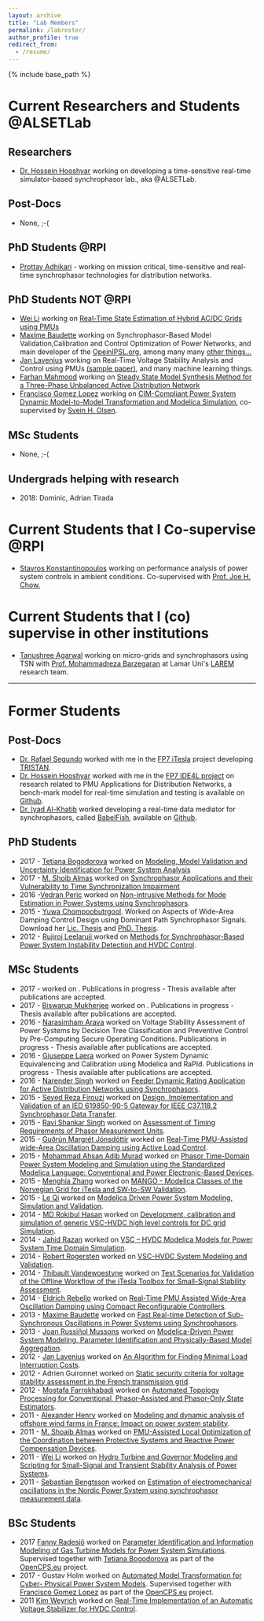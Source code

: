 ```yaml
---
layout: archive
title: "Lab Members"
permalink: /labroster/
author_profile: true
redirect_from:
  - /resume/
---
```

{% include base_path %}

# Current Researchers and Students @ALSETLab

## Researchers
- [Dr. Hossein Hooshyar](http://homepages.rpi.edu/~hooshh/) working on developing a time-sensitive real-time simulator-based synchrophasor lab., aka @ALSETLab.

## Post-Docs
- None, ;-(

## PhD Students @RPI
- [Prottay Adhikari](https://www.linkedin.com/in/prottay-adhikari-09115344/) - working on mission critical, time-sensitive and real-time synchrophasor technologies for distribution networks.

## PhD Students NOT @RPI
- [Wei Li](https://www.linkedin.com/in/wei-li-13410129/) working on [Real-Time State Estimation of Hybrid AC/DC Grids using PMUs](http://ieeexplore.ieee.org/document/8119486/)
- [Maxime Baudette](http://www.baudette.fr) working on Synchrophasor-Based Model Validation,Calibration and Control Optimization of Power Networks, and main developer of the [OpeinIPSL.org](http://openipsl.org), among many many [other things...](https://github.com/maximebaudette)
- [Jan Lavenius](https://www.linkedin.com/in/jan-lavenius-3a6a0595/) working on Real-Time Voltage Stability Analysis and Control using PMUs [(sample paper)](http://ieeexplore.ieee.org/document/7165477/), and many machine learning things.
- [Farhan Mahmood](https://www.linkedin.com/in/farhan-mahmood-a04a003b/) working on [Steady State Model Synthesis Method for a Three-Phase Unbalanced Active Distribution Network](http://ieeexplore.ieee.org/document/8254341/)
- [Francisco Gomez Lopez](https://www.linkedin.com/in/gomezlopez/) working on [CIM-Compliant Power System Dynamic Model-to-Model Transformation and Modelica Simulation](http://ieeexplore.ieee.org/document/8231176/), co-supervised by [Svein H. Olsen](https://www.linkedin.com/in/sveinolsen/).

## MSc Students
- None, ;-(

## Undergrads helping with research
- 2018: Dominic, Adrian Tirada

# Current Students that I Co-supervise @RPI
- [Stavros Konstantinopoulos](https://www.linkedin.com/in/stavros-konstantinopoulos-1366a6113/) working on performance analysis of power system controls in ambient conditions. Co-supervised with [Prof. Joe H. Chow.](https://www.ecse.rpi.edu/~chowj/)

# Current Students that I (co) supervise in other institutions
- [Tanushree Agarwal](https://www.researchgate.net/profile/Tanushree_Agarwal6) working on micro-grids and synchrophasors using TSN with [Prof. Mohammadreza Barzegaran](https://www.researchgate.net/profile/Mohammadreza_Barzegaran) at Lamar Uni's [LAREM](https://www.lamar.edu/engineering/electrical/faculty-and-staff/barzegaran/microgrid/research/larem-lab-team.html) research team.

---

# Former Students

## Post-Docs
  - [Dr. Rafael Segundo](https://www.linkedin.com/in/rafael-segundo-1691702b/) worked with me in the [FP7 iTesla](http://cordis.europa.eu/project/rcn/101320_en.html) project developing [TRISTAN](https://github.com/ALSETLab/TRISTAN).
  - [Dr. Hossein Hooshyar](http://homepages.rpi.edu/~hooshh/) worked with me in the [FP7 IDE4L project](http://cordis.europa.eu/result/rcn/196576_en.html) on research related to PMU Applications for Distribution Networks, a bench-mark model for real-time simulation and testing is available on [Github](https://github.com/ALSETLab/ADN-RT-EMTP-Model).
  - [Dr. Iyad Al-Khatib](https://www.linkedin.com/in/iyad-al-khatib-4096075/) worked developing a real-time data mediator for synchrophasors, called [BabelFish](http://ieeexplore.ieee.org/document/7131910/), available on [Github](https://github.com/ALSETLab/BabelFish).

## PhD Students

  - 2017 - [Tetiana Bogodorova](https://www.linkedin.com/in/tetiana-bogodorova-20711763/) worked on [Modeling, Model Validation and Uncertainty Identification for Power System Analysis](https://ecse.rpi.edu/~vanfrl/documents/phdthesis/2017_Bogodorova_PhD_Thesis.pdf)
  - 2017 - [M. Shoib Almas](https://www.linkedin.com/in/muhammadsalmas/) worked on [Synchrophasor Applications and their Vulnerability to Time Synchronization Impairment](https://ecse.rpi.edu/~vanfrl/documents/phdthesis/2017_Almas_PhD_Thesis.pdf)
  - 2016 -[Vedran Peric](http://kth.diva-portal.org/smash/record.jsf?pid=diva2%3A903639&dswid=-3135) worked on [Non-intrusive Methods for Mode Estimation in Power Systems using Synchrophasors](https://ecse.rpi.edu/~vanfrl/documents/phdthesis/2016_Peric_PhD_Thesis.pdf).
  - 2015 - [Yuwa Chompoobutrgool](https://www.linkedin.com/in/yuwa-chompoobutrgool-7b977222/). Worked on Aspects  of Wide-Area Damping Control Design using Dominant Path Synchrophasor Signals. Download her [Lic. Thesis](https://ecse.rpi.edu/~vanfrl/documents/licenciatethesis/2012_Yuwa_LicThesis.pdf) and [PhD. Thesis](https://ecse.rpi.edu/~vanfrl/documents/phdthesis/2015_Yuwa_PhD_Thesis.pdf).
  - 2012 - [Rujiroj Leelaruji
](https://www.linkedin.com/in/rujiroj-leelaruji-11b9734/) worked on [Methods for Synchrophasor-Based Power System Instability Detection and HVDC Control](https://ecse.rpi.edu/~vanfrl/documents/phdthesis/2012_RL_PHD_Thesis.pdf).

## MSc Students
- 2017 - []() worked on [](). Publications in progress - Thesis available after publications are accepted.
- 2017 - [Biswarup Mukherjee](https://www.linkedin.com/in/biswarup-mukherjee-41533311b/) worked on . Publications in progress - Thesis available after publications are accepted.
- 2016 - [Narasimham Arava](https://www.linkedin.com/in/narasimham-arava-815aa535/) worked on Voltage Stability Assessment of Power Systems by Decision Tree Classification and Preventive Control by Pre-Computing Secure Operating Conditions. Publications in progress - Thesis available after publications are accepted.
- 2016 - [Giuseppe Laera](https://www.linkedin.com/in/giuseppe-laera-52455928/) worked on Power System Dynamic Equivalencing and Calibration using Modelica and RaPId. Publications in progress - Thesis available after publications are accepted.
- 2016 - [Narender Singh](https://www.linkedin.com/in/narender-singh-76aa338a/) worked on [Feeder Dynamic Rating Application for Active Distribution Networks using Synchrophasors](https://ecse.rpi.edu/~vanfrl/documents/mscthesis/2016_Narender_MSc_Thesis.pdf).
- 2015 - [Seyed Reza Firouzi](https://www.linkedin.com/in/reza-firouzi/) worked on [Design, Implementation and Validation of an IED 619850-90-5 Gateway for IEEE C37.118.2 Synchrophasor Data Transfer](https://ecse.rpi.edu/~vanfrl/documents/mscthesis/2015_Seyed_Reza%20Firouzi_MSc%20thesis%20report.pdf).
- 2015 - [Ravi Shankar Singh](https://www.linkedin.com/in/ravi-shankar-singh-15ba1434/) worked on [Assessment of Timing Requirements of Phasor Measurement Units](https://ecse.rpi.edu/~vanfrl/documents/mscthesis/2015_Ravi_MScThesis.pdf).
- 2015 - [Guðrún Margrét Jónsdóttir](https://www.facebook.com/krokkodilli) worked on [Real-Time PMU-Assisted wide-Area Oscillation Damping using Active Load Control](https://ecse.rpi.edu/~vanfrl/documents/mscthesis/2015_Gudrun_MScThesis.pdf).
- 2015 - [Mohammad Ahsan Adib Murad](https://www.linkedin.com/in/maamurad/) worked on [Phasor Time-Domain Power System Modeling and Simulation using the Standardized Modelica Language: Conventional and Power Electronic-Based Devices](https://ecse.rpi.edu/~vanfrl/documents/mscthesis/2015_Ahsan_MScThesis.pdf).
- 2015 - [Menghia Zhang](https://www.linkedin.com/in/mengjiazhang/) worked on [MANGO - Modelica Classes of the Norvegian Grid for iTesla and SW-to-SW Validation](https://ecse.rpi.edu/~vanfrl/documents/mscthesis/2015_MengjiaZhang_MScThesis.pdf).
- 2015 - [Le Qi](https://www.linkedin.com/in/le-qi-6bb4a483/) worked on [Modelica Driven Power System Modeling, Simulation and Validation](https://ecse.rpi.edu/~vanfrl/documents/mscthesis/2014_LeQi_MScThesis.pdf).
- 2014 - [MD Rokibul Hasan](https://www.linkedin.com/in/md-rokibul-hasan-77854333/) worked on [Development, calibration and simulation of generic VSC-HVDC high level controls for DC grid Simulation](https://ecse.rpi.edu/~vanfrl/documents/mscthesis/2014_Rokib_MSc_Thesis.pdf).
- 2014 - [Jahid Razan](https://www.linkedin.com/in/jahid-razan-939002aa/) worked on [VSC – HVDC Modelica Models for Power System Time Domain Simulation](https://ecse.rpi.edu/~vanfrl/documents/mscthesis/2014_Jahidul_MScThesis.pdf).
- 2014 - [Robert Rogersten](https://www.linkedin.com/in/robert-rogersten-5a6b0595/) worked on [VSC-HVDC System Modeling and Validation](https://ecse.rpi.edu/~vanfrl/documents/mscthesis/2015_ROBERT_ROGERSTEN_MScThesis.pdf).
- 2014 - [Thibault Vandewoestyne](https://www.linkedin.com/in/thibault-vandewoestyne-24681546/) worked on [Test Scenarios for Validation of the Offline Workflow of the iTesla Toolbox for Small-Signal Stability Assessment](https://ecse.rpi.edu/~vanfrl/documents/mscthesis/2015_Thimbault_MScThesis.pdf).
- 2014 - [Eldrich Rebello](https://www.linkedin.com/in/eldrichrebello/) worked on [Real-Time PMU Assisted Wide-Area Oscillation Damping using Compact Reconfigurable Controllers](https://ecse.rpi.edu/~vanfrl/documents/mscthesis/2014_Eldrich_MScThesisKTH_Cover.pdf).
- 2013 - [Maxime Baudette](http://baudette.fr/) worked on [Fast Real-time Detection of Sub-Synchronous Oscillations in Power Systems using Synchrophasors](https://ecse.rpi.edu/~vanfrl/documents/mscthesis/2013_Maxime_MScThesis.pdf).
- 2013 - [Joan Russiñol Mussons](https://www.linkedin.com/in/joanrm/) worked on [Modelica-Driven Power System Modeling, Parameter Identification and Physically-Based Model Aggregation](https://ecse.rpi.edu/~vanfrl/documents/mscthesis/2013_Joan_MSc_Thesis.pdf).
- 2012 - [Jan Lavenius](https://www.linkedin.com/in/jan-lavenius-3a6a0595/) worked on [An Algorithm for Finding Minimal Load Interruption Costs](https://ecse.rpi.edu/~vanfrl/documents/mscthesis/2012_JanLavenius_MScThesis.pdf).
- 2012 - Adrien Guironnet worked on [Static security criteria for voltage stability assessment in the French transmission grid](https://ecse.rpi.edu/~vanfrl/documents/mscthesis/2012_AG_MSc_Thesis.pdf).
- 2012 - [Mostafa Farrokhabadi](https://www.linkedin.com/in/mostafafarrokh/) worked on [Automated Topology Processing for Conventional, Phasor-Assisted and Phasor-Only State Estimators](https://ecse.rpi.edu/~vanfrl/documents/mscthesis/2012_MostafaF_MScThesis.pdf).
- 2011 - [Alexander Henry](https://www.linkedin.com/in/alexandre-henry-48591028/) worked on [Modeling and dynamic analysis of offshore wind farms in France: Impact on power system stability](https://ecse.rpi.edu/~vanfrl/documents/mscthesis/2011_AH_MscThesis.pdf).
- 2011 - [M. Shoaib Almas](https://www.linkedin.com/in/muhammadsalmas/) worked on [PMU-Assisted Local Optimization of the Coordination between Protective Systems and Reactive Power Compensation Devices](https://ecse.rpi.edu/~vanfrl/documents/mscthesis/2011_Almas_MSc_Thesis.pdf).
- 2011 - [Wei Li](https://www.linkedin.com/in/wei-li-13410129/) worked on [Hydro Turbine and Governor Modeling and Scripting for Small-Signal and Transient Stability Analysis of Power Systems](https://ecse.rpi.edu/~vanfrl/documents/mscthesis/2011_WL_MSc_Thesis.pdf).
- 2011 - [Sebastian Bengtsson](https://www.linkedin.com/in/sebastian-bengtsson-46544427/) worked on [Estimation of electromechanical oscillations in the Nordic Power System using synchrophasor measurement data](https://ecse.rpi.edu/~vanfrl/documents/mscthesis/2011_SB_MSc_Thesis.pdf).


## BSc Students
- 2017 [Fanny Radesjö](https://www.linkedin.com/in/fanny-radesjö-971a8911a/) worked on [Parameter Identification and Information Modeling of Gas Turbine Models for Power System Simulations](https://ecse.rpi.edu/~vanfrl/documents/bscreports/2017_Fanny_BSc_report.pdf). Supervised together with [Tetiana Bogodorova](https://www.linkedin.com/in/tetiana-bogodorova-20711763/) as part of the [OpenCPS.eu](https://opencps.eu) project.
- 2017 - Gustav Holm worked on [Automated Model Transformation for Cyber- Physical Power System Models](https://ecse.rpi.edu/~vanfrl/documents/bscreports/2017_Gustav_BSc_Report.pdf). Supervised together with [Francisco Gomez Lopez](https://www.linkedin.com/in/gomezlopez/) as part of the [OpenCPS.eu](https://opencps.eu) project.
- 2011 [Kim Weyrich](https://www.linkedin.com/in/kim-weyrich-03738b84/) worked on [Real-Time Implementation of an Automatic Voltage Stabilizer for HVDC Control](https://ecse.rpi.edu/~vanfrl/documents/bscreports/).
